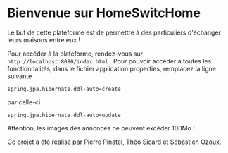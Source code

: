 # Bienvenue sur HomeSwitcHome
Le but de cette plateforme est de permettre à des particuliers d'échanger leurs maisons entre eux !

Pour accéder à la plateforme, rendez-vous sur `http://localhost:8080/index.html` .
Pour pouvoir accéder à toutes les fonctionnalités, dans le fichier application.properties, remplacez la ligne suivante

    spring.jpa.hibernate.ddl-auto=create

par celle-ci

    spring.jpa.hibernate.ddl-auto=update

Attention, les images des annonces ne peuvent excéder 100Mo !

Ce projet a été réalisé par Pierre Pinatel, Théo Sicard et Sébastien Ozoux.
